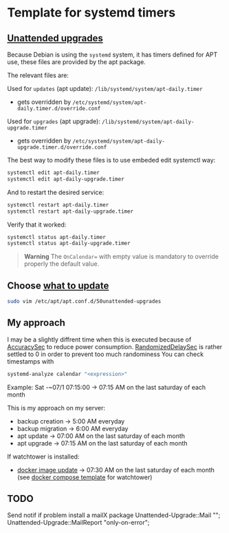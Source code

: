 # Template for systemd timers

## [Unattended upgrades](https://wiki.debian.org/UnattendedUpgrades)

Because Debian is using the `systemd` system, it has timers defined for APT use, these files are provided by the apt package.

The relevant files are:

Used for `updates` (apt update): `/lib/systemd/system/apt-daily.timer`

- gets overridden by `/etc/systemd/system/apt-daily.timer.d/override.conf`
  
Used for `upgrades` (apt upgrade): `/lib/systemd/system/apt-daily-upgrade.timer`

- gets overridden by `/etc/systemd/system/apt-daily-upgrade.timer.d/override.conf`

The best way to modify these files is to use embeded edit systemctl way:

```bash
systemctl edit apt-daily.timer
systemctl edit apt-daily-upgrade.timer
```

And to restart the desired service:

```bash
systemctl restart apt-daily.timer
systemctl restart apt-daily-upgrade.timer
```

Verify that it worked:

```bash
systemctl status apt-daily.timer
systemctl status apt-daily-upgrade.timer
```

> **Warning**
> The `OnCalendar=` with empty value is mandatory to override properly the default value.

## Choose [what to update](https://wiki.debian.org/fr/unattended-upgrades)

```bash
sudo vim /etc/apt/apt.conf.d/50unattended-upgrades
```

## My approach

I may be a slightly diffrent time when this is executed because of [AccuracySec](https://man.archlinux.org/man/systemd.timer.5) to reduce power consumption.
[RandomizedDelaySec](https://man.archlinux.org/man/systemd.timer.5) is rather settled to 0 in order to prevent too much randominess
You can check timestamps with

```bash
systemd-analyze calendar "<expression>"
```
Example:
Sat *-*~07/1 07:15:00 -> 07:15 AM on the last saturday of each month


This is my approach on my server:
- backup creation -> 5:00 AM everyday
- backup migration -> 6:00 AM everyday
- apt update -> 07:00 AM on the last saturday of each month
- apt upgrade -> 07:15 AM on the last saturday of each month

If watchtower is installed:

- [docker image update](https://github.com/containrrr/watchtower) -> 07:30 AM on the last saturday of each month (see [docker compose template](https://github.com/moniika21/docker-compose-template/blob/main/watchtower/docker-compose.yaml) for watchtower)

## TODO

Send notif if problem
install a mailX package
Unattended-Upgrade::Mail "";
Unattended-Upgrade::MailReport "only-on-error";
